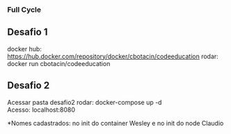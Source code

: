 ### Full Cycle

## Desafio 1
docker hub: https://hub.docker.com/repository/docker/cbotacin/codeeducation
rodar: docker run cbotacin/codeeducation

## Desafio 2
Acessar pasta desafio2
rodar: docker-compose up -d  
Acesso: localhost:8080

*Nomes cadastrados: no init do container Wesley e no init do node Claudio
